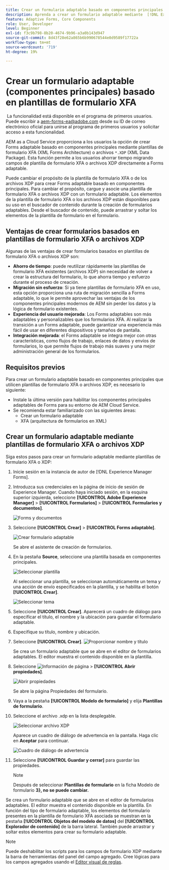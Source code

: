 ```yaml
---
title: Crear un formulario adaptable basado en componentes principales mediante plantillas de formulario XFA
description: Aprenda a crear un formulario adaptable mediante  [!DNL Experience Manager Forms] plantillas de formulario XFA o archivos XDP.
feature: Adaptive Forms, Core Components
role: User, Developer
level: Beginner
exl-id: f3c9b798-8b20-4674-9b96-a3a0b143d947
source-git-commit: 8d43f28e62a865b6b990678544e0d9589f17722a
workflow-type: tm+mt
source-wordcount: '719'
ht-degree: 19%

---
```


# Crear un formulario adaptable (componentes principales) basado en plantillas de formulario XFA

<span class="preview"> La funcionalidad está disponible en el programa de primeros usuarios. Puede escribir a aem-forms-ea@adobe.com desde su ID de correo electrónico oficial para unirse al programa de primeros usuarios y solicitar acceso a esta funcionalidad. </span>

AEM as a Cloud Service proporciona a los usuarios la opción de crear Forms adaptable basado en componentes principales mediante plantillas de formulario XFA (XML Forms Architecture) o archivos `*.XDP` (XML Data Package). Esta función permite a los usuarios ahorrar tiempo migrando campos de plantilla de formulario XFA o archivos XDP directamente a Forms adaptable.

Puede cambiar el propósito de la plantilla de formulario XFA o de los archivos XDP para crear Forms adaptable basado en componentes principales. Para cambiar el propósito, cargue y asocie una plantilla de formulario XFA o archivos XDP con un formulario adaptable. Los elementos de la plantilla de formulario XFA o los archivos XDP están disponibles para su uso en el buscador de contenido durante la creación de formularios adaptables. Desde el buscador de contenido, puede arrastrar y soltar los elementos de la plantilla de formulario en el formulario.

## Ventajas de crear formularios basados en plantillas de formulario XFA o archivos XDP

Algunas de las ventajas de crear formularios basados en plantillas de formulario XFA o archivos XDP son:

* **Ahorro de tiempo**: puede reutilizar rápidamente las plantillas de formulario XFA existentes (archivos XDP) sin necesidad de volver a crear la estructura del formulario, lo que ahorra tiempo y esfuerzo durante el proceso de creación.
* **Migración sin esfuerzo**: Si ya tiene plantillas de formulario XFA en uso, esta opción proporciona una ruta de migración sencilla a Forms adaptable, lo que le permite aprovechar las ventajas de los componentes principales modernos de AEM sin perder los datos y la lógica de formulario existentes.
* **Experiencia del usuario mejorada**: Los Forms adaptables son más adaptables y personalizables que los formularios XFA. Al realizar la transición a un Forms adaptable, puede garantizar una experiencia más fácil de usar en diferentes dispositivos y tamaños de pantalla.
* **Integración mejorada**: el Forms adaptable se integra mejor con otras características, como flujos de trabajo, enlaces de datos y envíos de formularios, lo que permite flujos de trabajo más suaves y una mejor administración general de los formularios.

## Requisitos previos

Para crear un formulario adaptable basado en componentes principales que utilicen plantillas de formulario XFA o archivos XDP, es necesario lo siguiente:

* Instale la última versión para habilitar los componentes principales adaptables de Forms para su entorno de AEM Cloud Service.
* Se recomienda estar familiarizado con las siguientes áreas:
   * Crear un formulario adaptable
   * XFA (arquitectura de formularios en XML)

## Crear un formulario adaptable mediante plantillas de formulario XFA o archivos XDP

Siga estos pasos para crear un formulario adaptable mediante plantillas de formulario XFA o XDP:

1. Inicie sesión en la instancia de autor de [!DNL Experience Manager Forms].
1. Introduzca sus credenciales en la página de inicio de sesión de Experience Manager. Cuando haya iniciado sesión, en la esquina superior izquierda, seleccione **[!UICONTROL Adobe Experience Manager]** > **[!UICONTROL Formularios]** > **[!UICONTROL Formularios y documentos]**.

   ![Forms y documentos](/help/forms/assets/create-fdm.png)

1. Seleccione **[!UICONTROL Crear]** > **[!UICONTROL Forms adaptable]**.

   ![Crear formulario adaptable](/help/forms/assets/create-af.png)

   Se abre el asistente de creación de formularios.
1. En la pestaña **Source**, seleccione una plantilla basada en componentes principales.

   ![Seleccionar plantilla](/help/forms/assets/select-template.png)

   Al seleccionar una plantilla, se seleccionan automáticamente un tema y una acción de envío especificados en la plantilla, y se habilita el botón **[!UICONTROL Crear]**.

   ![Seleccionar tema](/help/forms/assets/select-form-theme.png)

1. Seleccione **[!UICONTROL Crear]**. Aparecerá un cuadro de diálogo para especificar el título, el nombre y la ubicación para guardar el formulario adaptable.
1. Especifique su título, nombre y ubicación.
1. Seleccione **[!UICONTROL Crear]**.
   ![Proporcionar nombre y título](/help/forms/assets/create-form.png)

   Se crea un formulario adaptable que se abre en el editor de formularios adaptables. El editor muestra el contenido disponible en la plantilla.
1. Seleccione ![Información de página](/help/forms/assets/Smock_Properties_18_N.svg) > **[!UICONTROL Abrir propiedades]**.

   ![Abrir propiedades](/help/forms/assets/form-properties.png)

   Se abre la página Propiedades del formulario.
1. Vaya a la pestaña **[!UICONTROL Modelo de formulario]** y elija **Plantillas de formulario**.
1. Seleccione el archivo .xdp en la lista desplegable.

   ![Seleccionar archivo XDP](/help/forms/assets/select-xdp-file.png)

   Aparece un cuadro de diálogo de advertencia en la pantalla. Haga clic en **Aceptar** para continuar.

   ![Cuadro de diálogo de advertencia](/help/forms/assets/fdm-warning.png)

1. Seleccione **[!UICONTROL Guardar y cerrar]** para guardar las propiedades.

   >[!NOTE]
   >
   > Después de seleccionar **Plantillas de formulario** en la ficha Modelo de formulario **3}, no se puede cambiar.**


Se crea un formulario adaptable que se abre en el editor de formularios adaptables. El editor muestra el contenido disponible en la plantilla.  En función del tipo de formulario adaptable, los elementos del formulario presentes en la plantilla de formulario XFA asociada se muestran en la pestaña **[!UICONTROL Objetos del modelo de datos]** del **[!UICONTROL Explorador de contenido]** de la barra lateral. También puede arrastrar y soltar estos elementos para crear su formulario adaptable.

>[!NOTE]
>
> Puede deshabilitar los scripts para los campos de formulario XDP mediante la barra de herramientas del panel del campo agregado. Cree lógicas para los campos agregados usando el [Editor visual de reglas](/help/forms/rule-editor-core-components.md).

